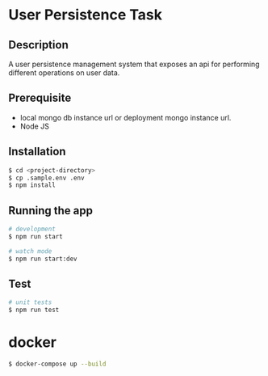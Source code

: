 # User Persistence Task

## Description

A user persistence management system that exposes an api for performing different operations on user data.

## Prerequisite

- local mongo db instance url or deployment mongo instance url.
- Node JS

## Installation

```bash
$ cd <project-directory>
$ cp .sample.env .env
$ npm install
```

## Running the app

```bash
# development
$ npm run start

# watch mode
$ npm run start:dev
```

## Test

```bash
# unit tests
$ npm run test

```

# docker

```bash
$ docker-compose up --build

```

